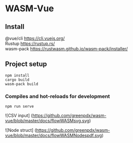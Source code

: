 # WASM-Vue

## Install 
@vue/cli https://cli.vuejs.org/<br>
Rustup https://rustup.rs/<br>
wasm-pack https://rustwasm.github.io/wasm-pack/installer/<br>

## Project setup
```
npm install
cargo build
wasm-pack build
```

### Compiles and hot-reloads for development
```
npm run serve
```
![CSV input]
(https://github.com/greenpdx/wasm-vue/blob/master/docs/flowWASMsvg.svg)

![Node struct]
(https://github.com/greenpdx/wasm-vue/blob/master/docs/flowWASMNodespdf.svg)

```

```
